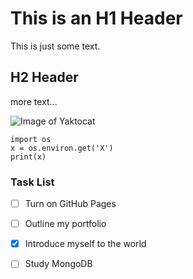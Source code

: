 # This is an H1 Header
This is just some text.
## H2 Header
more text...

![Image of Yaktocat](https://octodex.github.com/images/yaktocat.png)

```
import os
x = os.environ.get('X')
print(x)
```
### Task List
- [ ] Turn on GitHub Pages
- [ ] Outline my portfolio
- [x] Introduce myself to the world
- [ ] Study MongoDB


